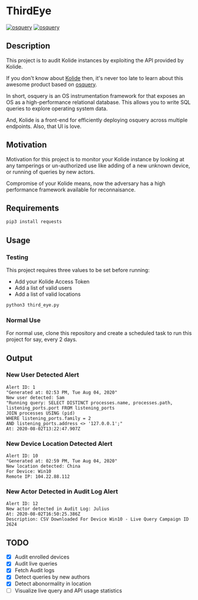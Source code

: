 # ThirdEye
[![osquery](https://img.shields.io/static/v1?label=osquery&message=kolide&color=blueviolet)](https://www.osquery.io)
[![osquery](https://img.shields.io/static/v1?label=made%20with&message=python%203&color=blue)](https://www.osquery.io)

## Description

This project is to audit Kolide instances by exploiting the API provided by Kolide. 

If you don't know about [Kolide](https://www.kolide.com) then, it's never too late to learn about this awesome product based on [osquery](https://www.osquery.io).

In short, osquery is an OS instrumentation framework for that exposes an OS as a high-performance relational database. This allows you to write SQL queries to explore operating system data. 

And, Kolide is a front-end for efficiently deploying osquery across multiple endpoints. Also, that UI is love.

## Motivation

Motivation for this project is to monitor your Kolide instance by looking at any tamperings or un-authorized use like adding of a new unknown device, or running of queries by new actors.

Compromise of your Kolide means, now the adversary has a high performance framework available for reconnaisance.

## Requirements

```sh
pip3 install requests
```

## Usage

### Testing

This project requires three values to be set before running:
- Add your Kolide Access Token
- Add a list of valid users
- Add a list of valid locations

```sh
python3 third_eye.py
```

### Normal Use

For normal use, clone this repository and create a scheduled task to run this project for say, every 2 days.

## Output

### New User Detected Alert

```
Alert ID: 1
"Generated at: 02:53 PM, Tue Aug 04, 2020"
New user detected: Sam
"Running query: SELECT DISTINCT processes.name, processes.path, listening_ports.port FROM listening_ports
JOIN processes USING (pid)
WHERE listening_ports.family = 2
AND listening_ports.address <> '127.0.0.1';"
At: 2020-08-02T13:22:47.907Z
```

### New Device Location Detected Alert

```
Alert ID: 10
"Generated at: 02:59 PM, Tue Aug 04, 2020"
New location detected: China
For Device: Win10
Remote IP: 104.22.88.112
```

### New Actor Detected in Audit Log Alert

```
Alert ID: 12
New actor detected in Audit Log: Julius
At: 2020-08-02T16:50:25.386Z
Description: CSV Downloaded For Device Win10 - Live Query Campaign ID 2624
```

## TODO

- [x] Audit enrolled devices
- [x] Audit live queries
- [x] Fetch Audit logs
- [x] Detect queries by new authors
- [x] Detect abonormality in location
- [ ] Visualize live query and API usage statistics
